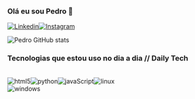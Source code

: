 ### Olá eu sou Pedro 👋
[![Linkedin](https://img.shields.io/badge/LinkedIn-0077B5?style=for-the-badge&logo=linkedin&logoColor=white)](https://br.linkedin.com/in/pedro-andrade-8b0b22191)[![Instagram](https://img.shields.io/badge/Instagram-E4405F?style=for-the-badge&logo=instagram&logoColor=white)](https://instagram.com/pedrodeandrade1)


![Pedro GitHub stats](https://github-readme-stats.vercel.app/api?username=PedrodeAndradecf&show_icons=true&theme=radical)


### Tecnologias que estou uso no dia a dia // Daily Tech

<div style="display: inline_block"><br/>
<img  align="center" alt="html5"src="https://img.shields.io/badge/HTML-239120?style=for-the-badge&logo=html5&logoColor=white"><img  align="center" alt="python"src="https://img.shields.io/badge/Python-3776AB?style=for-the-badge&logo=python&logoColor=white"><img  align="center" alt="javaScript"src="https://img.shields.io/badge/JavaScript-F7DF1E?style=for-the-badge&logo=javascript&logoColor=black"><img  align="center" alt="linux"src="https://img.shields.io/badge/Linux-FCC624?style=for-the-badge&logo=linux&logoColor=black">
</div><img  align="center" alt="windows"src="https://img.shields.io/badge/Windows-0078D6?style=for-the-badge&logo=windows&logoColor=white">
